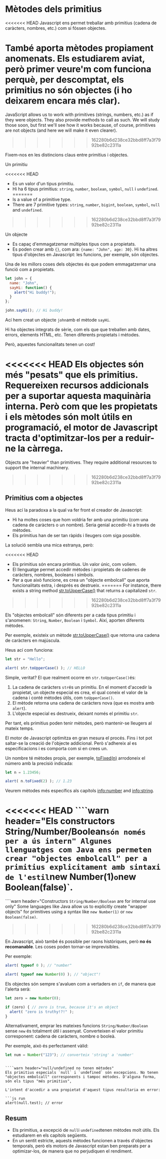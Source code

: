 # Mètodes dels primitius 

<<<<<<< HEAD
Javascript ens permet treballar amb primitius (cadena de caràcters, nombres, etc.) com si fóssen objectes.

També aporta mètodes propiament anomenats. Els estudiarem aviat, però primer veure'm com funciona perquè, per descomptat, els primitius no són objectes (i ho deixarem encara més clar).
=======
JavaScript allows us to work with primitives (strings, numbers, etc.) as if they were objects. They also provide methods to call as such. We will study those soon, but first we'll see how it works because, of course, primitives are not objects (and here we will make it even clearer).
>>>>>>> 162280b6d238ce32bbd8ff7a3f7992be82c2311a

Fixem-nos en les distincions claus entre primitius i objectes.

Un primitiu

<<<<<<< HEAD
- Es un valor d'un tipus primitiu.
- Hi ha 6 tipus primitius: `string`, `number`, `boolean`, `symbol`, `null` i `undefined`.
=======
- Is a value of a primitive type.
- There are 7 primitive types: `string`, `number`, `bigint`, `boolean`, `symbol`, `null` and `undefined`.
>>>>>>> 162280b6d238ce32bbd8ff7a3f7992be82c2311a

Un objecte

- Es capaç d'emmagatzemar múltiples tipus com a propietats.
- Es poden crear amb `{}`, com ara: `{name: "John", age: 30}`. Hi ha altres tipus d'objectes en Javascript: les funcions, per exemple, són objectes. 

Una de les millors coses dels objectes és que podem emmagatzemar una funció com a propietats.  

```js run
let john = {
  name: "John",
  sayHi: function() {
    alert("Hi buddy!");
  }
};

john.sayHi(); // Hi buddy!
```

Ací hem creat un objecte `john`amb el mètode `sayHi`.

Hi ha objectes integrats de sèrie, com els que que treballen amb dates, errors, elements HTML, etc. Tenen diferents propietats i mètodes. 

Però, aquestes funcionalitats tenen un cost!

<<<<<<< HEAD
Els objectes són més "pesats" que els primitius. Requereixen recursos addicionals per a suportar aquesta maquinària interna. Però com que les propietats i els mètodes són molt útils en programació, el motor de Javascript tracta d'optimitzar-los per a reduir-ne la càrrega. 
=======
Objects are "heavier" than primitives. They require additional resources to support the internal machinery.
>>>>>>> 162280b6d238ce32bbd8ff7a3f7992be82c2311a



## Primitius com a objectes

Heus ací la paradoxa a la qual va fer front el creador de Javascript:

- Hi ha moltes coses que hom voldria fer amb una primitiu (com una cadena de caràcters o un nombre). Seria genial accedir-hi a través de mètodes. 
- Els primitius han de ser tan ràpids i lleugers com siga possible.

La solució sembla una mica estranya, però: 

<<<<<<< HEAD
- Els primitius són encara primitius. Un valor únic, com voliem. 
- El llenguatge permet accedir mètodes i propietats de cadenes de caràcters, nombres, booleans i símbols. 
- Per a que això funcione, es crea un "objecte embolcall" que aporta funcionalitats extra, i després es destrueix. 
=======
For instance, there exists a string method [str.toUpperCase()](https://developer.mozilla.org/en/docs/Web/JavaScript/Reference/Global_Objects/String/toUpperCase) that returns a capitalized `str`.
>>>>>>> 162280b6d238ce32bbd8ff7a3f7992be82c2311a

Els "objectes embolcall" són diferents per a cada tipus primitiu i s'anomenen: `String`, `Number`, `Boolean` i `Symbol`. Així, aporten diferents mètodes. 

Per exemple, existeix un mètode [str.toUpperCase()](https://developer.mozilla.org/en/docs/Web/JavaScript/Reference/Global_Objects/String/toUpperCase) que retorna una cadena de caràcters en majúscula. 

Heus ací com funciona:

```js run
let str = "Hello";

alert( str.toUpperCase() ); // HELLO
```

Simple, veritat? El que realment ocorre en `str.toUpperCase()`és:

1. La cadena de caràcters `str`és un primitiu. En el moment d'accedir la propietat, un objecte especial es crea, el qual coneix el valor de la cadena i conté mètodes útils, com `toUpperCase()`.
2. El mètode retorna una cadena de caràcters nova (que es mostra amb `alert`).
3. L'objecte especial es destrueix, deixant només el primitiu `str`.

Per tant, els primitius poden tenir mètodes, però mantenir-se lleugers al mateix temps. 

El motor de Javascript optimitza en gran mesura el procés. Fins i tot pot saltar-se la creació de l'objecte addicional. Però s'adhereix al es especificacions i es comporta com si en crees un. 

Un nombre té mètodes propis, per exemple,  [toFixed(n)](https://developer.mozilla.org/en-US/docs/Web/JavaScript/Reference/Global_Objects/Number/toFixed) arrodoneix el número amb la precisió indicada:

```js run
let n = 1.23456;

alert( n.toFixed(2) ); // 1.23
```

Veurem mètodes més específics als capítols <info:number> and <info:string>.

<<<<<<< HEAD
````warn header="Els constructors String/Number/Boolean`són només per a ús intern"
Algunes llenguatges com Java ens permeten crear "objectes embolcall" per a primitius explicitament amb sintaxi de l'estil`new Number(1)` o `new Boolean(false)`.
=======
````warn header="Constructors `String/Number/Boolean` are for internal use only"
Some languages like Java allow us to explicitly create "wrapper objects" for primitives using a syntax like `new Number(1)` or `new Boolean(false)`.
>>>>>>> 162280b6d238ce32bbd8ff7a3f7992be82c2311a

En Javascript, això també és possible per raons històriques, però **no és recomanable**. Les coses poden tornar-se imprevisibles.

Per exemple:

```js run
alert( typeof 0 ); // "number"

alert( typeof new Number(0) ); // "object"!
```

Els objectes són sempre s'avaluen com a vertaders en `if`, de manera que l'alerta serà:

```js run
let zero = new Number(0);

if (zero) { // zero is true, because it's an object
  alert( "zero is truthy!?!" );
}
```

Alternativament, emprar les mateixes funcions `String/Number/Boolean` sense `new` és totalment útil i assenyat. Converteixen el valor primitiu corresponent: cadena de caràcters, nombre o booleà.

Per exemple, això és perfectament vàlid: 

```js
let num = Number("123"); // converteix 'string' a 'number'
```
````

​````warn header="null/undefined no tenen mètodes"
Els primitius especials `null` i `undefined` són excepcions. No tenen "objectes embolcall" corresponents i tampoc mètodes. D'alguna forma, són els tipus "més primitius",

L'intent d'accedir a una propietat d'aquest tipus resultaria en error:

​```js run
alert(null.test); // error
````

## Resum

- Els primitius, a excepció de `null`i `undefined`tenen mètodes molt útils. Els estudiarem en els capítols següents. 
- En un sentit estricte, aquests mètodes funcionen a través d'objectes temporals, però els motors de Javascript estan ben preparats per a optimizar-los, de manera que no perjudiquen el rendiment. 
